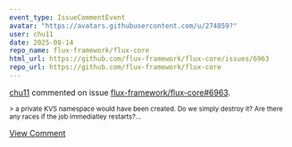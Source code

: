 ```yaml
---
event_type: IssueCommentEvent
avatar: "https://avatars.githubusercontent.com/u/274859?"
user: chu11
date: 2025-08-14
repo_name: flux-framework/flux-core
html_url: https://github.com/flux-framework/flux-core/issues/6963
repo_url: https://github.com/flux-framework/flux-core
---
```


<a href='https://github.com/chu11' target='_blank'>chu11</a> commented on issue <a href='https://github.com/flux-framework/flux-core/issues/6963' target='_blank'>flux-framework/flux-core#6963</a>.

<small>> a private KVS namespace would have been created. Do we simply destroy it? Are there any races if the job immediatley restarts?...</small>

<a href='https://github.com/flux-framework/flux-core/issues/6963' target='_blank'>View Comment</a>